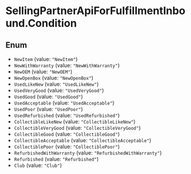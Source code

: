 # SellingPartnerApiForFulfillmentInbound.Condition

## Enum

* `NewItem` (value: `"NewItem"`)
* `NewWithWarranty` (value: `"NewWithWarranty"`)
* `NewOEM` (value: `"NewOEM"`)
* `NewOpenBox` (value: `"NewOpenBox"`)
* `UsedLikeNew` (value: `"UsedLikeNew"`)
* `UsedVeryGood` (value: `"UsedVeryGood"`)
* `UsedGood` (value: `"UsedGood"`)
* `UsedAcceptable` (value: `"UsedAcceptable"`)
* `UsedPoor` (value: `"UsedPoor"`)
* `UsedRefurbished` (value: `"UsedRefurbished"`)
* `CollectibleLikeNew` (value: `"CollectibleLikeNew"`)
* `CollectibleVeryGood` (value: `"CollectibleVeryGood"`)
* `CollectibleGood` (value: `"CollectibleGood"`)
* `CollectibleAcceptable` (value: `"CollectibleAcceptable"`)
* `CollectiblePoor` (value: `"CollectiblePoor"`)
* `RefurbishedWithWarranty` (value: `"RefurbishedWithWarranty"`)
* `Refurbished` (value: `"Refurbished"`)
* `Club` (value: `"Club"`)
